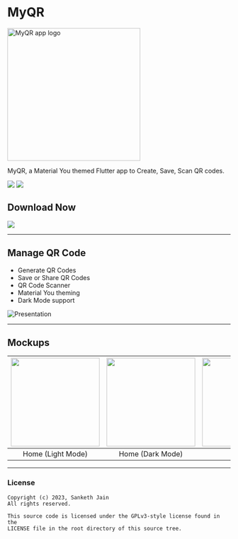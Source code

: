 # **MyQR**

<img alt="MyQR app logo" src="assets/icon/app_icon.png" width=300>

MyQR, a Material You themed Flutter app to Create, Save, Scan QR codes.

 <a href="https://github.com/sankethsj/qr-code-generator" style="text-decoration:none" area-label="flutter">
    <img src="https://img.shields.io/badge/Platform-Flutter-blue">
  </a>
  <a href="https://github.com/sankethsj/qr-code-generator/releases/tag/v1.3" style="text-decoration:none" area-label="flutter">
    <img src="https://img.shields.io/badge/Version-1.3-green">
  </a>

## **Download Now**

<a href="https://play.google.com/store/apps/details?id=sj.tech.myqr">
<img src="https://img.shields.io/badge/From-Playstore-orange">
</a>

---

## Manage QR Code

- Generate QR Codes
- Save or Share QR Codes
- QR Code Scanner
- Material You theming
- Dark Mode support

<img alt="Presentation" src="mocks/MainPage-Presentation.jpg">

---

## Mockups

| <img src="mocks/Mainpage-Mockup.png" width="200"/> | <img src="mocks/MainPage-Mockup-Dark.png" width="200"/> | <img src="mocks/Settings-Mockup.png" width="200"/> |
| :--: | :--: | :--: |
| Home (Light Mode) | Home (Dark Mode) | Settings |

---

### License

    Copyright (c) 2023, Sanketh Jain
    All rights reserved.
    
    This source code is licensed under the GPLv3-style license found in the
    LICENSE file in the root directory of this source tree.
